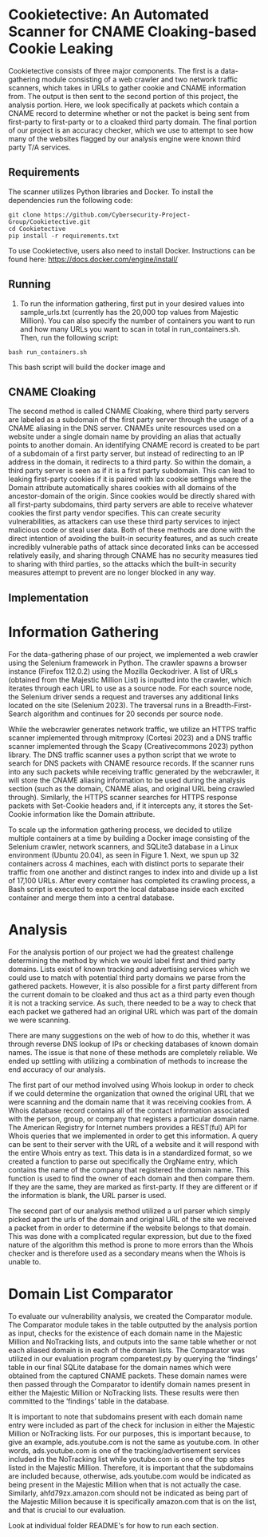 # Cookietective: An Automated Scanner for CNAME Cloaking-based Cookie Leaking

Cookietective consists of three major components. The first is a data-gathering module consisting of a web crawler and two network traffic scanners, which takes in URLs to gather cookie and CNAME information from. The output is then sent to the second portion of this project, the analysis portion. Here, we look specifically at packets which contain a CNAME record to determine whether or not the packet is being sent from first-party to first-party or to a cloaked third party domain. The final portion of our project is an accuracy checker, which we use to attempt to see how many of the websites flagged by our analysis engine were known third party T/A services.

## Requirements
The scanner utilizes Python libraries and Docker. To install the dependencies run the following code:
```
git clone https://github.com/Cybersecurity-Project-Group/Cookietective.git
cd Cookietective
pip install -r requirements.txt
```
To use Cookietective, users also need to install Docker. Instructions can be found here: https://docs.docker.com/engine/install/

## Running
1. To run the information gathering, first put in your desired values into sample_urls.txt (currently has the 20,000 top values from Majestic Million). You can also specify the number of containers you want to run and how many URLs you want to scan in total in run_containers.sh. Then, run the following script:
```
bash run_containers.sh
```
This bash script will build the docker image and


## CNAME Cloaking
The second method is called CNAME Cloaking, where third party servers are labeled as a subdomain of the first party server through the usage of a CNAME aliasing in the DNS server. CNAMEs unite resources used on a website under a single domain name by providing an alias that actually points to another domain. An identifying CNAME record is created to be part of a subdomain of a first party server, but instead of redirecting to an IP address in the domain, it redirects to a third party. So within the domain, a third party server is seen as if it is a first party subdomain. This can lead to leaking first-party cookies if it is paired with lax cookie settings where the Domain attribute automatically shares cookies with all domains of the ancestor-domain of the origin. Since cookies would be directly shared with all first-party subdomains, third party servers are able to receive whatever cookies the first party vendor specifies. This can create security vulnerabilities, as attackers can use these third party services to inject malicious code or steal user data.
Both of these methods are done with the direct intention of avoiding the built-in security features, and as such create incredibly vulnerable paths of attack since decorated links can be accessed relatively easily, and sharing through CNAME has no security measures tied to sharing with third parties, so the attacks which the built-in security measures attempt to prevent are no longer blocked in any way.

## Implementation

# Information Gathering
	
For the data-gathering phase of our project, we implemented a web crawler using the Selenium framework in Python. The crawler spawns a browser instance (Firefox 112.0.2) using the Mozilla Geckodriver. A list of URLs (obtained from the Majestic Million List) is inputted into the crawler, which iterates through each URL to use as a source node. For each source node, the Selenium driver sends a request and traverses any additional links located on the site (Selenium 2023). The traversal runs in a Breadth-First-Search algorithm and continues for 20 seconds per source node. 
	
While the webcrawler generates network traffic, we utilize an HTTPS traffic scanner implemented through mitmproxy (Cortesi 2023) and a DNS traffic scanner implemented through the Scapy (Creativecommons 2023) python library. The DNS traffic scanner uses a python script that we wrote to search for DNS packets with CNAME resource records. If the scanner runs into any such packets while receiving traffic generated by the webcrawler, it will store the CNAME aliasing information to be used during the analysis section (such as the domain, CNAME alias, and original URL being crawled through). Similarly, the HTTPS scanner searches for HTTPS response packets with Set-Cookie headers and, if it intercepts any, it stores the Set-Cookie information like the Domain attribute.

To scale up the information gathering process, we decided to utilize multiple containers at a time by building a Docker image consisting of the Selenium crawler, network scanners, and SQLite3 database in a Linux environment (Ubuntu 20.04), as seen in Figure 1. Next, we spun up 32 containers across 4 machines, each with distinct ports to separate their traffic from one another and distinct ranges to index into and divide up a list of 17,100 URLs. After every container has completed its crawling process, a Bash script is executed to export the local database inside each excited container and merge them into a central database.

# Analysis	
For the analysis portion of our project we had the greatest challenge determining the method by which we would label first and third party domains. Lists exist of known tracking and advertising services which we could use to match with potential third party domains we parse from the gathered packets. However, it is also possible for a first party different from the current domain to be cloaked and thus act as a third party even though it is not a tracking service. As such, there needed to be a way to check that each packet we gathered had an original URL which was part of the domain we were scanning.
	
There are many suggestions on the web of how to do this, whether it was through reverse DNS lookup of IPs or checking databases of known domain names. The issue is that none of these methods are completely reliable. We ended up settling with utilizing a combination of methods to increase the end accuracy of our analysis.

The first part of our method involved using Whois lookup in order to check if we could determine the organization that owned the original URL that we were scanning and the domain name that it was receiving cookies from. A Whois database record contains all of the contact information associated with the person, group, or company that registers a particular domain name. The American Registry for Internet numbers provides a REST(ful) API for Whois queries that we implemented in order to get this information. A query can be sent to their server with the URL of a website and it will respond with the entire Whois entry as text. This data is in a standardized format, so we created a function to parse out specifically the OrgName entry, which contains the name of the company that registered the domain name. This function is used to find the owner of each domain and then compare them. If they are the same, they are marked as first-party. If they are different or if the information is blank, the URL parser is used.

The second part of our analysis method utilized a url parser which simply picked apart the urls of the domain and original URL of the site we received a packet from in order to determine if the website belongs to that domain. This was done with a complicated regular expression, but due to the fixed nature of the algorithm this method is prone to more errors than the Whois checker and is therefore used as a secondary means when the Whois is unable to.

# Domain List Comparator

To evaluate our vulnerability analysis, we created the Comparator module. The Comparator module takes in the table outputted by the analysis portion as input, checks for the existence of each domain name in the Majestic Million and NoTracking lists, and outputs into the same table whether or not each aliased domain is in each of the domain lists. The Comparator was utilized in our evaluation program comparetest.py by querying the ‘findings’ table in our final SQLite database for the domain names which were obtained from the captured CNAME packets. These domain names were then passed through the Comparator to identify domain names present in either the Majestic Million or NoTracking lists. These results were then committed to the ‘findings’ table in the database.

It is important to note that subdomains present with each domain name entry were included as part of the check for inclusion in either the Majestic Million or NoTracking lists. For our purposes, this is important because, to give an example, ads.youtube.com is not the same as youtube.com. In other words, ads.youtube.com is one of the tracking/advertisement services included in the NoTracking list while youtube.com is one of the top sites listed in the Majestic Million. Therefore, it is important that the subdomains are included because, otherwise, ads.youtube.com would be indicated as being present in the Majestic Million when that is not actually the case. Similarly, ahfd79zx.amazon.com should not be indicated as being part of the Majestic Million because it is specifically amazon.com that is on the list, and that is crucial to our evaluation.

Look at individual folder README's for how to run each section.

